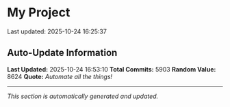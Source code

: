 # My Project


Last updated: 2025-10-24 16:25:37






















































































































































































































































































































































































































































































































































































































































































































































































































































































































































































































































































































































































































































































































































































































































































































































































































































































































































































































































































































































































































































































































































































































































































































































































































































































































































































































































































































































































































































































































































































































































































































































































































































































































































































































































































































































































































































































































































































































































































































































































































































































































































































































































































































































































































































































































































































































































































































































































































































































































































































































































































































































































































































































































































































































































































































































































































































































































































































































































































































































































































































































































































































































































































































































































































































































































































## Auto-Update Information

**Last Updated:** 2025-10-24 16:53:10
**Total Commits:** 5903
**Random Value:** 8624
**Quote:** _Automate all the things!_

---
_This section is automatically generated and updated._